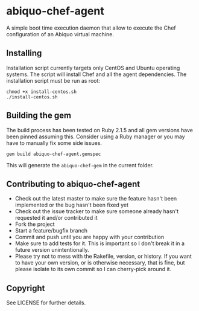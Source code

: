 abiquo-chef-agent
=================

A simple boot time execution daemon that allow to execute the Chef configuration of an Abiquo virtual machine.

## Installing

Installation script currently targets only CentOS and Ubuntu operating systems. The script will install Chef and
all the agent dependencies. The installation script must be run as root:

    chmod +x install-centos.sh
    ./install-centos.sh

## Building the gem

The build process has been tested on Ruby 2.1.5 and all gem versions have been pinned assuming this. Consider using a Ruby manager or you may have to manually fix some side issues.

    gem build abiquo-chef-agent.gemspec

This will generate the `abiquo-chef-gem` in the current folder.

## Contributing to abiquo-chef-agent
 
* Check out the latest master to make sure the feature hasn't been implemented or the bug hasn't been fixed yet
* Check out the issue tracker to make sure someone already hasn't requested it and/or contributed it
* Fork the project
* Start a feature/bugfix branch
* Commit and push until you are happy with your contribution
* Make sure to add tests for it. This is important so I don't break it in a future version unintentionally.
* Please try not to mess with the Rakefile, version, or history. If you want to have your own version, or is otherwise necessary, that is fine, but please isolate to its own commit so I can cherry-pick around it.

## Copyright

See LICENSE for further details.
